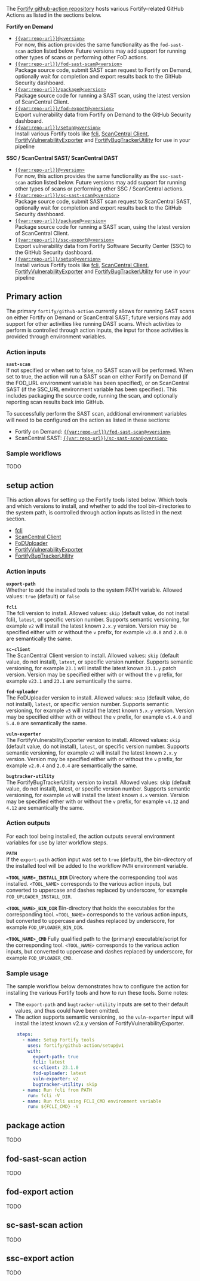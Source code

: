 The [Fortify github-action repository]({{repo-url}}) hosts various Fortify-related GitHub Actions as listed in the sections below.

**Fortify on Demand**

* [`{{var:repo-url}}@<version>`](#primary-action)  
  For now, this action provides the same functionality as the `fod-sast-scan` action listed below. Future versions may add support for running other types of scans or performing other FoD actions.
* [`{{var:repo-url}}/fod-sast-scan@<version>`](#fod-sast-scan-action)  
  Package source code, submit SAST scan request to Fortify on Demand, optionally wait for completion and export results back to the GitHub Security dashboard.
* [`{{var:repo-url}}/package@<version>`](#package-action)  
  Package source code for running a SAST scan, using the latest version of ScanCentral Client.
* [`{{var:repo-url}}/fod-export@<version>`](#fod-export-action)  
  Export vulnerability data from Fortify on Demand to the GitHub Security dashboard.
* [`{{var:repo-url}}/setup@<version>`](#setup-action)  
  Install various Fortify tools like [fcli](https://github.com/fortify/fcli), [ScanCentral Client](https://www.microfocus.com/documentation/fortify-software-security-center/2310/SC_SAST_Help_23.1.0/index.htm#A_Clients.htm), [FortifyVulnerabilityExporter](https://github.com/fortify/FortifyVulnerabilityExporter) and [FortifyBugTrackerUtility](https://github.com/fortify-ps/FortifyBugTrackerUtility) for use in your pipeline
  
**SSC / ScanCentral SAST/ ScanCentral DAST**

* [`{{var:repo-url}}@<version>`](#primary-action)  
  For now, this action provides the same functionality as the `ssc-sast-scan` action listed below. Future versions may add support for running other types of scans or performing other SSC / ScanCentral actions.
* [`{{var:repo-url}}/sc-sast-scan@<version>`](#sc-sast-scan-action)  
  Package source code, submit SAST scan request to ScanCentral SAST, optionally wait for completion and export results back to the GitHub Security dashboard.
* [`{{var:repo-url}}/package@<version>`](#package-action)  
  Package source code for running a SAST scan, using the latest version of ScanCentral Client.
* [`{{var:repo-url}}/ssc-export@<version>`](#ssc-export-action)  
  Export vulnerability data from Fortify Software Security Center (SSC) to the GitHub Security dashboard.
* [`{{var:repo-url}}/setup@<version>`](#setup-action)  
  Install various Fortify tools like [fcli](https://github.com/fortify/fcli), [ScanCentral Client](https://www.microfocus.com/documentation/fortify-software-security-center/2310/SC_SAST_Help_23.1.0/index.htm#A_Clients.htm), [FortifyVulnerabilityExporter](https://github.com/fortify/FortifyVulnerabilityExporter) and [FortifyBugTrackerUtility](https://github.com/fortify-ps/FortifyBugTrackerUtility) for use in your pipeline

## Primary action

The primary `fortify/github-action` currently allows for running SAST scans on either Fortify on Demand or ScanCentral SAST; future versions may add support for other activities like running DAST scans. Which activities to perform is controlled through action inputs, the input for those activities is provided through environment variables.

### Action inputs

**`sast-scan`**    
If not specified or when set to false, no SAST scan will be performed. When set to true, the action will run a SAST scan on either Fortify on Demand (if the FOD_URL environment variable has been specified), or on ScanCentral SAST (if the SSC_URL environment variable has been specified). This includes packaging the source code, running the scan, and optionally reporting scan results back into GitHub. 

To successfully perform the SAST scan, additional environment variables will need to be configured on the action as listed in these sections:

* Fortify on Demand: [`{{var:repo-url}}/fod-sast-scan@<version>`](#fod-sast-scan-action)
* ScanCentral SAST: [`{{var:repo-url}}/sc-sast-scan@<version>`](#sc-sast-scan-action)

### Sample workflows

TODO

## setup action

This action allows for setting up the Fortify tools listed below. Which tools and which versions to install, and whether to add the tool bin-directories to the system path, is controlled through action inputs as listed in the next section.

* [fcli](https://github.com/fortify/fcli)
* [ScanCentral Client](https://www.microfocus.com/documentation/fortify-software-security-center/2310/SC_SAST_Help_23.1.0/index.htm#A_Clients.htm)
* [FoDUploader](https://github.com/fod-dev/fod-uploader-java)
* [FortifyVulnerabilityExporter](https://github.com/fortify/FortifyVulnerabilityExporter)
* [FortifyBugTrackerUtility](https://github.com/fortify-ps/FortifyBugTrackerUtility)

### Action inputs

**`export-path`**    
Whether to add the installed tools to the system PATH variable. Allowed values: `true` (default) or `false`

**`fcli`**    
The fcli version to install. Allowed values: `skip` (default value, do not install fcli), `latest`, or specific version number. Supports semantic versioning, for example `v2` will install the latest known `2.x.y` version. Version may be specified either with or without the `v` prefix, for example `v2.0.0` and `2.0.0` are semantically the same.

**`sc-client`**    
The ScanCentral Client version to install. Allowed values: `skip` (default value, do not install), `latest`, or specific version number. Supports semantic versioning, for example `23.1` will install the latest known `23.1.y` patch version. Version may be specified either with or without the `v` prefix, for example `v23.1` and `23.1` are semantically the same.

**`fod-uploader`**    
The FoDUploader version to install. Allowed values: `skip` (default value, do not install), `latest`, or specific version number. Supports semantic versioning, for example `v5` will install the latest known `5.x.y` version. Version may be specified either with or without the `v` prefix, for example `v5.4.0` and `5.4.0` are semantically the same.

**`vuln-exporter`**    
The FortifyVulnerabilityExporter version to install. Allowed values: `skip` (default value, do not install), `latest`, or specific version number. Supports semantic versioning, for example `v2` will install the latest known `2.x.y` version. Version may be specified either with or without the `v` prefix, for example `v2.0.4` and `2.0.4` are semantically the same.

**`bugtracker-utility`**    
The FortifyBugTrackerUtility version to install. Allowed values: skip (default value, do not install), latest, or specific version number. Supports semantic versioning, for example `v4` will install the latest known `4.x` version. Version may be specified either with or without the `v` prefix, for example `v4.12` and `4.12` are semantically the same.

### Action outputs

For each tool being installed, the action outputs several environment variables for use by later workflow steps.

**`PATH`**    
If the `export-path` action input was set to `true` (default), the bin-directory of the installed tool will be added to the workflow `PATH` environment variable.

**`<TOOL_NAME>_INSTALL_DIR`**
Directory where the corresponding tool was installed. `<TOOL_NAME>` corresponds to the various action inputs, but converted to uppercase and dashes replaced by underscore, for example `FOD_UPLOADER_INSTALL_DIR`.

**`<TOOL_NAME>_BIN_DIR`**
Bin-directory that holds the executables for the corresponding tool. `<TOOL_NAME>` corresponds to the various action inputs, but converted to uppercase and dashes replaced by underscore, for example `FOD_UPLOADER_BIN_DIR`.

**`<TOOL_NAME>_CMD`**
Fully qualified path to the (primary) executable/script for the corresponding tool. `<TOOL_NAME>` corresponds to the various action inputs, but converted to uppercase and dashes replaced by underscore, for example `FOD_UPLOADER_CMD`.

### Sample usage

The sample workflow below demonstrates how to configure the action for installing the various Fortify tools and how to run these tools. Some notes:

* The `export-path` and `bugtracker-utility` inputs are set to their default values, and thus could have been omitted.
* The action supports semantic versioning, so the `vuln-exporter` input will install the latest known v2.x.y version of FortifyVulnerabilityExporter.

```yaml
    steps:    
      - name: Setup Fortify tools
        uses: fortify/github-action/setup@v1
        with:
          export-path: true
          fcli: latest
          sc-client: 23.1.0
          fod-uploader: latest
          vuln-exporter: v2
          bugtracker-utility: skip
      - name: Run fcli from PATH
        run: fcli -V
      - name: Run fcli using FCLI_CMD environment variable
        run: ${FCLI_CMD} -V
```

## package action

TODO

## fod-sast-scan action

TODO

## fod-export action

TODO

## sc-sast-scan action

TODO

## ssc-export action

TODO
